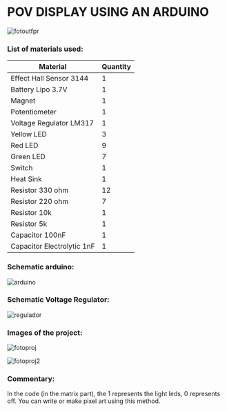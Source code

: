 
# POV DISPLAY USING AN ARDUINO

![fotoutfpr](https://github.com/user-attachments/assets/9035ffe7-4a1e-4df6-b797-cf484109a304)

### List of materials used:

| Material      | Quantity      |
| ------------- | ------------- |
| Effect Hall Sensor 3144  |  1  |
| Battery Lipo 3.7V  |  1  |
| Magnet |  1  |
| Potentiometer |  1  |
| Voltage Regulator LM317 |  1  |
| Yellow LED |  3  |
| Red LED |  9  |
| Green LED |  7  |
| Switch  |  1  |
| Heat Sink |  1  |
| Resistor 330 ohm |  12  |
| Resistor 220 ohm |  7  |
| Resistor 10k |  1  |
| Resistor 5k |  1  |
| Capacitor 100nF |  1  |
| Capacitor Electrolytic 1nF |  1  |

### Schematic arduino: 

![arduino](https://github.com/user-attachments/assets/4db49177-1574-445c-8838-47287a77443e)

### Schematic Voltage Regulator:
 
![regulador](https://github.com/user-attachments/assets/195659eb-dcb6-4e47-b884-a62a4de3357b)

### Images of the project:

![fotoproj](https://github.com/user-attachments/assets/37e86d7e-39a6-4ff8-8b08-9df83f3d1560)

![fotoproj2](https://github.com/user-attachments/assets/29dbeed9-7679-4fbb-90dc-5322d2ead659)


### Commentary:
In the code (in the matrix part), the 1 represents the light leds, 0 represents off. You can write or make pixel art using this method.



